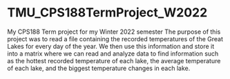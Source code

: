 # TMU_CPS188TermProject_W2022
My CPS188 Term project for my Winter 2022 semester
The purpose of this project was to read a file containing the recorded temperatures of the Great Lakes for every day of the year.
We then use this information and store it into a matrix where we can read and analyze data to find information such as the hottest recorded temperature of each lake, the average temperature of each lake, and the biggest temperature changes in each lake.
